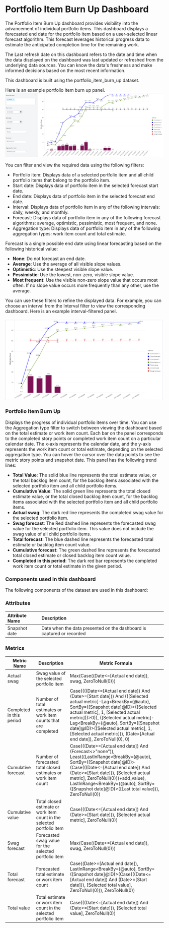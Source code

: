 # Portfolio Item Burn Up Dashboard

The Portfolio Item Burn Up dashboard provides visibility into the advancement of individual portfolio items. This dashboard displays a forecasted end date for the portfolio item based on a user-selected linear forecast algorithm. This forecast leverages historical progress data to estimate the anticipated completion time for the remaining work.

The Last refresh date on this dashboard refers to the date and time when the data displayed on the dashboard was last updated or refreshed from the underlying data sources. You can know the data's freshness and make informed decisions based on the most recent information.

This dashboard is built using the portfolio_item_burn_up dataset.

Here is an example portfolio item burn up panel.
![Portfolio Item Burn Up](./images/portfolio_item_burn_up.PNG)

You can filter and view the required data using the following filters:
- Portfolio item: Displays data of a selected portfolio item and all child portfolio items that belong to the portfolio item.
- Start date: Displays data of portfolio item in the selected forecast start date.
- End date: Displays data of portfolio item in the selected forecast end date.
- Interval: Displays data of portfolio item in any of the following intervals: daily, weekly, and monthly.
- Forecast: Displays data of portfolio item in any of the following forecast algorithms: average, optimistic, pessimistic, most frequent, and none.
- Aggregation type: Displays data of portfolio item in any of the following aggregation types: work item count and total estimate.

Forecast is a single possible end date using linear forecasting based on the following historical value:
- **None**: Do not forecast an end date.
- **Average**: Use the average of all visible slope values.
- **Optimistic**: Use the steepest visible slope value.
- **Pessimistic**: Use the lowest, non-zero, visible slope value.
- **Most frequent**: Use the visible non-zero slope value that occurs most often. If no slope value occurs more frequently than any other, use the average.
 
You can use these filters to refine the displayed data. For example, you can choose an interval from the Interval filter to view the corresponding dashboard. Here is an example interval-filtered panel.

![portfolio Item Burn Up filtered panel](./images/portfolio_item_burn_up_filtered_panel.PNG)

### Portfolio Item Burn Up
Displays the progress of individual portfolio items over time. You can use the Aggregation type filter to switch between viewing the dashboard based on the total estimate or work item count. Each bar on the panel corresponds to the completed story points or completed work item count on a particular calendar date. The x-axis represents the calendar date, and the y-axis represents the work item count or total estimate, depending on the selected aggregation type. You can hover the cursor over the data points to see the metric story points and snapshot date. This panel has the following trend lines:

- **Total Value**: The solid blue line represents the total estimate value, or the total backlog item count, for the backlog items associated with the selected portfolio item and all child portfolio items. 
- **Cumulative Value**: The solid green line represents the total closed estimate value, or the total closed backlog item count, for the backlog items associated with the selected portfolio item and all child portfolio items. 
- **Actual swag**: The dark red line represents the completed swag value for the selected portfolio item.
- **Swag forecast**: The Red dashed line represents the forecasted swag value for the selected portfolio item. This value does not include the swag value of all child portfolio items.
-  **Total forecast**: The blue dashed line represents the forecasted total estimate or backlog item count value.
-  **Cumulative forecast**: The green dashed line represents the forecasted total closed estimate or closed backlog item count value.
-  **Completed in this period**: The dark red bar represents the completed work item count or total estimate in the given period.


### Components used in this dashboard
The following components of the dataset are used in this dashboard:

### Attributes
| Attribute Name  | Description |
|:-------------|:------------|
|Snapshot date|Date when the data presented on the dashboard is captured or recorded|


### Metrics
| Metric Name  | Description |Metric Formula|
|-------------|------------|-------------|
|Actual swag|Swag value of the selected portfolio item|Max(Case((Date<=[Actual end date]), swag, ZeroToNull(0)))|
|Completed in this period|Number of total estimates or work item counts that are completed|Case((((Date<=[Actual end date]) And (Date>=[Start date])) And (([Selected actual metric]-Lag<BreakBy={@auto}, SortBy=([Snapshot date]@ID)>([Selected actual metric], 1, [Selected actual metric]))>0)), ([Selected actual metric]-Lag<BreakBy={@auto}, SortBy=([Snapshot date]@ID)>([Selected actual metric], 1, [Selected actual metric])), (Date>[Actual end date]), ZeroToNull(0), 0)|
|Cumulative forecast|Number of forecasted total closed estimates or work item count|Case(((Date>=[Actual end date]) And (Forecast<>"none")), Least((LastInRange<BreakBy={@auto}, SortBy=([Snapshot date]@ID)>(Case(((Date<=[Actual end date]) And (Date>=[Start date])), [Selected actual metric], ZeroToNull(0)))+add_value), LastInRange<BreakBy={@auto}, SortBy=([Snapshot date]@ID)>([Last total value])), ZeroToNull(0))|
|Cumulative value| Total closed estimate or work item count in the selected portfolio item|Case(((Date<=[Actual end date]) And (Date>=[Start date])), [Selected actual metric], ZeroToNull(0))|
|Swag forecast|Forecasted swag value for the selected portfolio item|Max(Case((Date>=[Actual end date]), swag, ZeroToNull(0)))| 
|Total forecast|Forecasted total estimate or work item count|Case((Date>=[Actual end date]), LastInRange<BreakBy={@auto}, SortBy=([Snapshot date]@ID)>(Case(((Date<=[Actual end date]) And (Date>=[Start date])), [Selected total value], ZeroToNull(0))), ZeroToNull(0))|
|Total value|Total estimate or work item count in the selected portfolio item|Case(((Date<=[Actual end date]) And (Date>=[Start date])), [Selected total value], ZeroToNull(0))|

